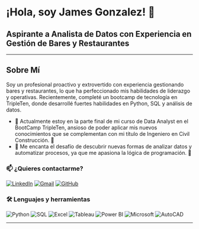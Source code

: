 # ¡Hola, soy James Gonzalez! 👋

## Aspirante a Analista de Datos con Experiencia en Gestión de Bares y Restaurantes

---

## Sobre Mí

Soy un profesional proactivo y extrovertido con experiencia gestionando bares y restaurantes, lo que ha perfeccionado mis habilidades de liderazgo y operativas. Recientemente, completé un bootcamp de tecnología en TripleTen, donde desarrollé fuertes habilidades en Python, SQL y análisis de datos.

- 🌱 Actualmente estoy en la parte final de mi curso de Data Analyst en el BootCamp TripleTen, ansioso de poder aplicar mis nuevos conocimientos que se complementan con mi título de Ingeniero en Civil Construcción. 💪
- 💖 Me encanta el desafío de descubrir nuevas formas de analizar datos y automatizar procesos, ya que me apasiona la lógica de programación. 🤖

### 📫 ¿Quieres contactarme?

[![LinkedIn](https://img.shields.io/badge/LinkedIn-0077B5?style=for-the-badge&logo=linkedin&logoColor=white)](https://www.linkedin.com/in/jamesdagm)
[![Gmail](https://img.shields.io/badge/Gmail-D14836?style=for-the-badge&logo=gmail&logoColor=white)](mailto:jamesdavidgm@gmail.com)
[![GitHub](https://img.shields.io/badge/GitHub-181717?style=for-the-badge&logo=github&logoColor=white)](https://github.com/jamesdagm)


### 🛠️ Lenguajes y herramientas

![Python](https://img.shields.io/badge/Python-3776AB?style=for-the-badge&logo=python&logoColor=white)
![SQL](https://img.shields.io/badge/SQL-4479A1?style=for-the-badge&logo=postgresql&logoColor=white)
![Excel](https://img.shields.io/badge/Excel-217346?style=for-the-badge&logo=microsoft-excel&logoColor=white)
![Tableau](https://img.shields.io/badge/Tableau-E97627?style=for-the-badge&logo=tableau&logoColor=white)
![Power BI](https://img.shields.io/badge/Power_BI-F2C811?style=for-the-badge&logo=power-bi&logoColor=white)
![Microsoft](https://img.shields.io/badge/Microsoft-0078D4?style=for-the-badge&logo=microsoft&logoColor=white)
![AutoCAD](https://img.shields.io/badge/AutoCAD-EE3124?style=for-the-badge&logo=autodesk&logoColor=white)


---

